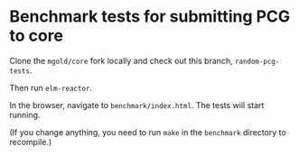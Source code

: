 # Benchmark tests for submitting PCG to core

Clone the `mgold/core` fork locally and check out this branch, `random-pcg-tests`.

Then run `elm-reactor`.

In the browser, navigate to `benchmark/index.html`. The tests will start running.

(If you change anything, you need to run `make` in the `benchmark` directory to recompile.)
